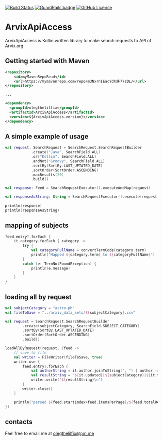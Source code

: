 [![Build Status](https://travis-ci.com/olegthelilfix/ArxivApiAccess.svg?branch=master)](https://travis-ci.com/olegthelilfix/ArxivApiAccess)
[![GuardRails badge](https://badges.guardrails.io/olegthelilfix/ArxivApiAccess.svg?token=b7c2657f559528c6c5b76c14c0a07f739b50503091369b47dd5cab61e41cbe8b&provider=github)](https://dashboard.guardrails.io/default/gh/olegthelilfix/ArxivApiAccess)
[![GitHub License](https://img.shields.io/badge/license-Apache%20License%202.0-blue.svg?style=flat)](http://www.apache.org/licenses/LICENSE-2.0)
# ArvixApiAccess 
ArvixApiAccess is Kotlin written library to make search requests to API of Arvix.org

## Getting started with Maven
``` xml
<repository>
    <id>myMavenRepoRead</id>
    <url>https://mymavenrepo.com/repo/m3NxrnIEacYdXdF77zDL/</url>
</repository>

...

<dependency>
  <groupId>olegthelilfix</groupId>
  <artifactId>ArxivApiAccess</artifactId>
  <version>${ArxivApiAccess.version}</version>
</dependency>
```

## A simple example of usage
``` kotlin
val request: SearchRequest = SearchRequest.SearchRequestBuilder
            .create("Java", SearchField.ALL)
            .or("Kotlin", SearchField.ALL)
            .andNot("Groovy", SearchField.ALL)
            .sortBy(SortBy.LAST_UPTATED_DATE)
            .sortOrder(SortOrder.ASCENDING)
            .maxResults(20)
            .build()

val response: Feed = SearchRequestExecutor().executeAndMap(request)

val responseAsString: String = SearchRequestExecutor().execute(request)
    
println(response)
println(responseAsString)
```

## mapping of subjects
``` kotlin
feed.entry?.forEach {
    it.category.forEach { category ->
        try {
            val categoryFullName = convertTermCode(category.term)
            println("Mapped ${category.term} to ${categoryFullName}")
        }
        catch (e: TermNotFoundException) {
            println(e.message)
        }
    }
}
``` 

## loading all by request
``` kotlin
val subjectCategory = "astro-ph"
val fileToSave = "../arxiv_data_sets/${subjectCategory}.csv"

val request = SearchRequest.SearchRequestBuilder
        .create(subjectCategory, SearchField.SUBJECT_CATEGORY)
        .sortBy(SortBy.LAST_UPTATED_DATE)
        .sortOrder(SortOrder.ASCENDING)
        .build()

loadAllByRequest(request, {feed ->
    // save to file 
    val writer = FileWriter(fileToSave, true)
    writer.use {
        feed.entry?.forEach {
            val authorString = it.author.joinToString(", ") { author -> author.name }
            val resultString = "${it.updated}|${subjectCategory}|${it.title}|${authorString}".replace("\n", "")
            writer.write("${resultString}\n")
        }
        writer.close()
    }

    println("parsed ${feed.startIndex+feed.itemsPerPage}/${feed.totalResults}")
})
``` 

## contacts
Feel free to email me at [olegthelilfix@pm.me](mailto:olegthelilfix@pm.me)

